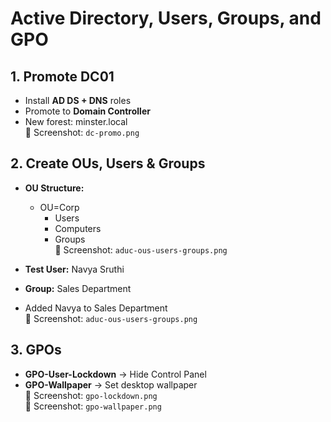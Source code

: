 # Active Directory, Users, Groups, and GPO

## 1. Promote DC01
- Install **AD DS + DNS** roles  
- Promote to **Domain Controller**  
- New forest: minster.local  
📸 Screenshot: `dc-promo.png`

## 2. Create OUs, Users & Groups
- **OU Structure:**  
  - OU=Corp  
    - Users  
    - Computers  
    - Groups  
📸 Screenshot: `aduc-ous-users-groups.png`

- **Test User:** Navya Sruthi  
- **Group:** Sales Department  
- Added Navya to Sales Department  
📸 Screenshot: `aduc-ous-users-groups.png`

## 3. GPOs
- **GPO-User-Lockdown** → Hide Control Panel  
- **GPO-Wallpaper** → Set desktop wallpaper  
📸 Screenshot: `gpo-lockdown.png`  
📸 Screenshot: `gpo-wallpaper.png`
